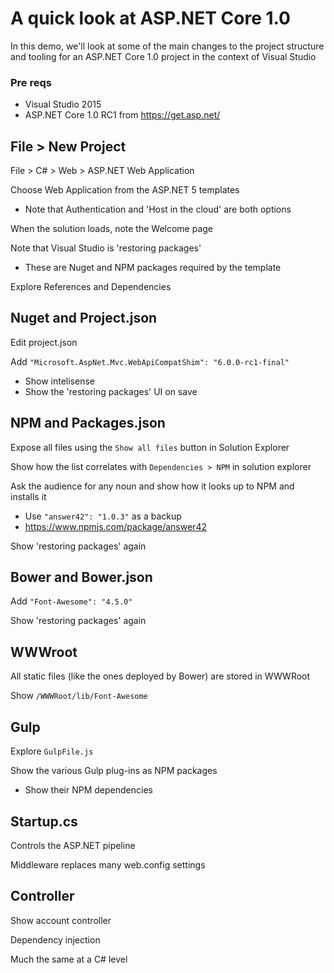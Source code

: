 
# A quick look at ASP.NET Core 1.0
In this demo, we'll look at some of the main changes to the project structure and tooling for an ASP.NET Core 1.0 project in the context of Visual Studio

### Pre reqs
* Visual Studio 2015
* ASP.NET Core 1.0 RC1 from https://get.asp.net/

## File > New Project
File > C# > Web > ASP.NET Web Application

Choose Web Application from the ASP.NET 5 templates
* Note that Authentication and 'Host in the cloud' are both options

When the solution loads, note the Welcome page

Note that Visual Studio is 'restoring packages'
* These are Nuget and NPM packages required by the template

Explore References and Dependencies

## Nuget and Project.json
Edit project.json

Add `"Microsoft.AspNet.Mvc.WebApiCompatShim": "6.0.0-rc1-final"`
* Show intelisense
* Show the 'restoring packages' UI on save

## NPM and Packages.json
Expose all files using the `Show all files` button in Solution Explorer

Show how the list correlates with `Dependencies > NPM` in solution explorer

Ask the audience for any noun and show how it looks up to NPM and installs it
* Use `"answer42": "1.0.3"` as a backup
* https://www.npmjs.com/package/answer42

Show 'restoring packages' again

## Bower and Bower.json
Add `"Font-Awesome": "4.5.0"`

Show 'restoring packages' again

## WWWroot
All static files (like the ones deployed by Bower) are stored in WWWRoot

Show `/WWWRoot/lib/Font-Awesome`

## Gulp
Explore `GulpFile.js`

Show the various Gulp plug-ins as NPM packages
* Show their NPM dependencies

## Startup.cs
Controls the ASP.NET pipeline

Middleware replaces many web.config settings

## Controller
Show account controller

Dependency injection

Much the same at a C# level